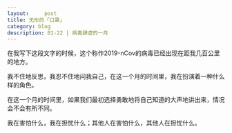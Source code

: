 ```yaml
---
layout:     post
title: 无形的「口罩」   
category: blog
description: 01-22 | 病毒肆虐的一月
---
```


在我写下这段文字的时候，这个称作2019-nCov的病毒已经出现在距我几百公里的地方。

我不住地反思，我忍不住地问我自己，在这一个月的时间里，我在扮演着一种什么样的角色。

在这一个月的时间里，如果我们最初选择勇敢地将自己知道的大声地讲出来，情况会不会有所不同。

我在害怕什么，我在担忧什么；其他人在害怕什么，其他人在担忧什么。
